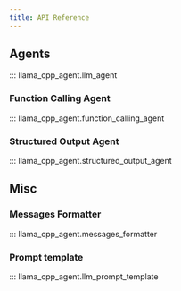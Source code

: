 ```yaml
---
title: API Reference
---
```


## Agents

::: llama_cpp_agent.llm_agent

### Function Calling Agent    

::: llama_cpp_agent.function_calling_agent

### Structured Output Agent

::: llama_cpp_agent.structured_output_agent

## Misc

### Messages Formatter

::: llama_cpp_agent.messages_formatter

### Prompt template

::: llama_cpp_agent.llm_prompt_template


